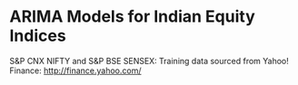ARIMA Models for Indian Equity Indices
====
S&P CNX NIFTY and S&P BSE SENSEX:
Training data sourced from Yahoo! Finance: http://finance.yahoo.com/
